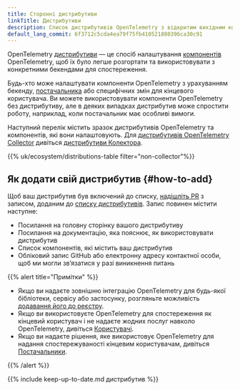 ```yaml
---
title: Сторонні дистрибутиви
linkTitle: Дистрибутиви
description: Список дистрибутивів OpenTelemetry з відкритим вихідним кодом, які підтримуються третіми сторонами.
default_lang_commit: 6f3712c5cda4ea79f75fb410521880396ca30c91
---
```


OpenTelemetry [дистрибутиви][distributions] — це спосіб налаштування [компонентів][components] OpenTelemetry, щоб їх було легше розгортати та використовувати з конкретними бекендами для спостереження.

Будь-хто може налаштувати компоненти OpenTelemetry з урахуванням бекенду, [постачальника][vendor] або специфічних змін для кінцевого користувача. Ви можете використовувати компоненти OpenTelemetry без дистрибутиву, але в деяких випадках дистрибутив може спростити роботу, наприклад, коли постачальник має особливі вимоги.

Наступний перелік містить зразок дистрибутивів OpenTelemetry та компонентів, які вони налаштовують. Для [дистрибутивів OpenTelemetry Collector](/docs/collector/) дивіться [дистрибутиви Колектора](/docs/collector/distributions/).

{{% uk/ecosystem/distributions-table filter="non-collector"%}}

## Як додати свій дистрибутив {#how-to-add}

Щоб ваш дистрибутив був включений до списку, [надішліть PR] з записом, доданим до [списку дистрибутивів][distributions list]. Запис повинен містити наступне:

- Посилання на головну сторінку вашого дистрибутиву
- Посилання на документацію, яка пояснює, як використовувати дистрибутив
- Список компонентів, які містить ваш дистрибутив
- Обліковий запис GitHub або електронну адресу контактної особи, щоб ми могли звʼязатися у разі виникнення питань

{{% alert title="Примітки" %}}

- Якщо ви надаєте зовнішню інтеграцію OpenTelemetry для будь-якої бібліотеки, сервісу або застосунку, розгляньте можливість [додавання його до реєстру](/ecosystem/registry/adding).
- Якщо ви використовуєте OpenTelemetry для спостереження як кінцевий користувач і не надаєте жодних послуг навколо OpenTelemetry, дивіться [Користувачі](/ecosystem/adopters).
- Якщо ви надаєте рішення, яке використовує OpenTelemetry для надання спостережуваності кінцевим користувачам, дивіться [Постачальники](/ecosystem/vendors).

{{% /alert %}}

[надішліть PR]: /docs/contributing/pull-requests/

{{% include keep-up-to-date.md дистрибутив %}}

[components]: /docs/concepts/components/
[distributions]: /docs/concepts/distributions/
[distributions list]: https://github.com/open-telemetry/opentelemetry.io/tree/main/data/ecosystem/distributions.yaml
[vendor]: ../vendors/
